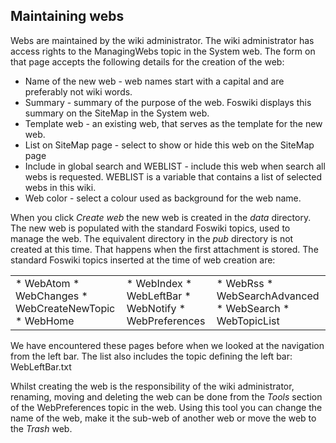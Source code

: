 ## Maintaining webs
Webs are maintained by the wiki administrator. The wiki administrator has access rights to the ManagingWebs topic in the System web.
The form on that page accepts the following details for the creation of the web:
*   Name of the new web - web names start with a capital and are preferably not wiki words.
*   Summary - summary of the purpose of the web. Foswiki displays this summary on the SiteMap in the System web.
*   Template web - an existing web, that serves as the template for the new web.
*   List on SiteMap page - select to show or hide this web on the SiteMap page
*   Include in global search and WEBLIST - include this web when search all webs is requested.
    WEBLIST is a variable that contains a list of selected webs in this wiki.
*   Web color - select a colour used as background for the web name.

When you click _Create web_  the new web is created in the _data_ directory.
The new web is populated with the standard Foswiki topics, used to manage the web.
The equivalent directory in the _pub_ directory is not created at this time. That happens when the first attachment is stored.
The standard Foswiki topics inserted at the time of web creation are:

<table>
<tr><td>
*   WebAtom
*   WebChanges
*   WebCreateNewTopic
*   WebHome
</td><td>
*   WebIndex
*   WebLeftBar
*   WebNotify
*   WebPreferences
</td><td>
*   WebRss
*   WebSearchAdvanced
*   WebSearch
*   WebTopicList
</td></tr>
</table>

We have encountered these pages before when we looked at the navigation from the left bar.
The list also includes the topic defining the left bar: WebLeftBar.txt

Whilst creating the web is the responsibility of the wiki administrator,
renaming, moving and deleting the web can be done from the _Tools_ section of the WebPreferences topic in the web.
Using this tool you can change the name of the web, make it the sub-web of another web or move the web to the _Trash_ web.
